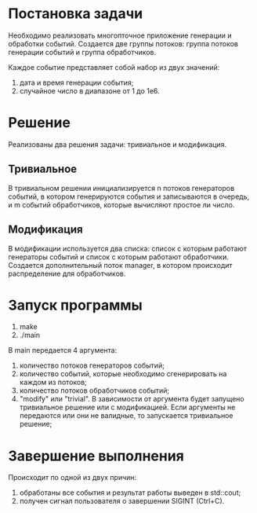 
# Постановка задачи
Необходимо реализовать многопточное приложение генерации и обработки событий. Создается две группы потоков: группа потоков генерации событий и группа обработчиков.

Каждое событие представляет собой набор из двух значений:
1. дата и время генерации события;
2. случайное число в диапазоне от 1 до 1е6.
# Решение
Реализованы два решения задачи: тривиальное и модификация.

## Тривиальное
В тривиальном решении инициализируется n потоков генераторов событий, в котором генерируются события и записываются в очередь, и m событий обработчиков, которые вычисляют простое ли число.
## Модификация
В модификации используется два списка: список с которым работают генераторы событий и список с которым работают обработчики. Создается дополнительный поток manager, в котором происходит распределение для обработчиков.

# Запуск программы
1. make
2. ./main

В main передается 4 аргумента: 
1. количество потоков генераторов событий;
2. количество событий, которые необходимо сгенерировать на каждом из потоков;
3. количество потоков обработчиков событий;
4. "modify" или "trivial". В зависимости от аргумента будет запущено тривиальное решение или с модификацией.
Если аргументы не передаются или они не валидные, то запускается тривиальное решение;

# Завершение выполнения
Происходит по одной из двух причин:
1. обработаны все события и результат работы выведен в std::cout;
2. получен сигнал пользователя о завершении SIGINT (Ctrl+C).


